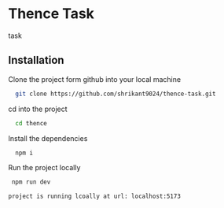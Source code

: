 # Thence Task

task

## Installation

Clone the project form github into your local machine

```bash
  git clone https://github.com/shrikant9024/thence-task.git
```

cd into the project

```bash
  cd thence
```

Install the dependencies

```bash
  npm i
```

Run the project locally

```bash
 npm run dev
```

```bash
project is running lcoally at url: localhost:5173
```
